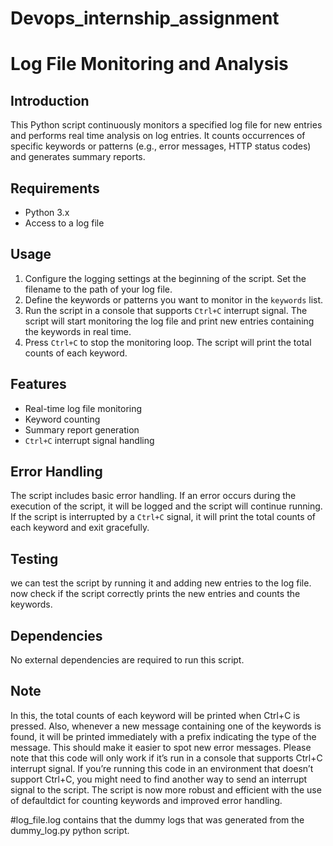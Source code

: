 # Devops_internship_assignment

# Log File Monitoring and Analysis

## Introduction
This Python script continuously monitors a specified log file for new entries and performs real time analysis on log entries. It counts occurrences of specific keywords or patterns (e.g., error messages, HTTP status codes) and generates summary reports.

## Requirements
- Python 3.x
- Access to a log file

## Usage
1. Configure the logging settings at the beginning of the script. Set the filename to the path of your log file.
2. Define the keywords or patterns you want to monitor in the `keywords` list.
3. Run the script in a console that supports `Ctrl+C` interrupt signal. The script will start monitoring the log file and print new entries containing the keywords in real time.
4. Press `Ctrl+C` to stop the monitoring loop. The script will print the total counts of each keyword.

## Features
- Real-time log file monitoring
- Keyword counting
- Summary report generation
- `Ctrl+C` interrupt signal handling

## Error Handling
The script includes basic error handling. If an error occurs during the execution of the script, it will be logged and the script will continue running. If the script is interrupted by a `Ctrl+C` signal, it will print the total counts of each keyword and exit gracefully.

## Testing
we can test the script by running it and adding new entries to the log file. now check if the script correctly prints the new entries and counts the keywords.

## Dependencies
No external dependencies are required to run this script.

## Note
In this, the total counts of each keyword will be printed when Ctrl+C is pressed. Also, whenever a new message containing one of the keywords is found, it will be printed immediately with a prefix indicating the type of the message. This should make it easier to spot new error messages. Please note that this code will only work if it’s run in a console that supports Ctrl+C interrupt signal. If you’re running this code in an environment that doesn’t support Ctrl+C, you might need to find another way to send an interrupt signal to the script. The script is now more robust and efficient with the use of defaultdict for counting keywords and improved error handling.

#log_file.log contains that the dummy logs that was generated from the dummy_log.py python script.



